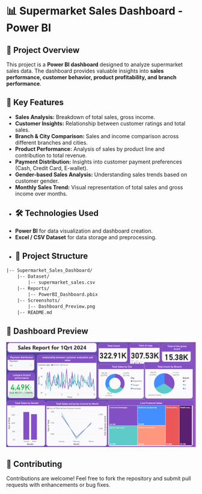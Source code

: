 # 📊 Supermarket Sales Dashboard - Power BI
## 📝 Project Overview
This project is a **Power BI dashboard** designed to analyze supermarket sales data. The dashboard provides valuable insights into **sales performance, customer behavior, product profitability, and branch performance**.
## 🎯 Key Features
- **Sales Analysis:** Breakdown of total sales, gross income.
- **Customer Insights:** Relationship between customer ratings and total sales.
- **Branch & City Comparison:** Sales and income comparison across different branches and cities.
- **Product Performance:** Analysis of sales by product line and contribution to total revenue.
- **Payment Distribution:** Insights into customer payment preferences (Cash, Credit Card, E-wallet).
- **Gender-based Sales Analysis:** Understanding sales trends based on customer gender.
- **Monthly Sales Trend:** Visual representation of total sales and gross income over months.
- ## 🛠️ Technologies Used
- **Power BI** for data visualization and dashboard creation.
- **Excel / CSV Dataset** for data storage and preprocessing.
- ## 📂 Project Structure
```
|-- Supermarket_Sales_Dashboard/
    |-- Dataset/
        |-- supermarket_sales.csv
    |-- Reports/
        |-- PowerBI_Dashboard.pbix
    |-- Screenshots/
        |-- Dashboard_Preview.png
    |-- README.md
```
## 📸 Dashboard Preview
![Dashboard Screenshot](Supermarket_Salse_Dashboard/Screenshots/Report.png)
## 🤝 Contributing
Contributions are welcome! Feel free to fork the repository and submit pull requests with enhancements or bug fixes.
